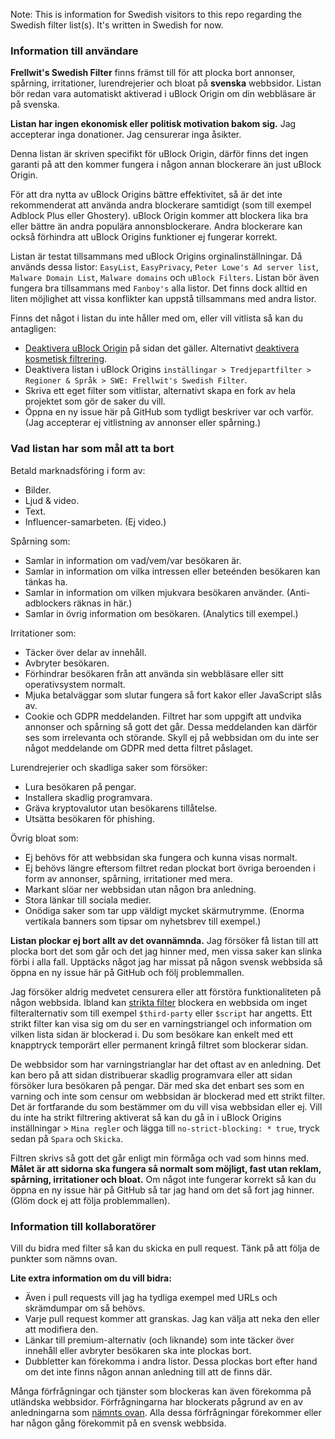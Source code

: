Note: This is information for Swedish visitors to this repo regarding the Swedish filter list(s). It's written in Swedish for now.

### Information till användare

**Frellwit's Swedish Filter** finns främst till för att plocka bort annonser, spårning, irritationer, lurendrejerier och bloat på **svenska** webbsidor. Listan bör redan vara automatiskt aktiverad i uBlock Origin om din webbläsare är på svenska.

**Listan har ingen ekonomisk eller politisk motivation bakom sig.**
Jag accepterar inga donationer. Jag censurerar inga åsikter.

Denna listan är skriven specifikt för uBlock Origin, därför finns det ingen garanti på att den kommer fungera i någon annan blockerare än just uBlock Origin.

För att dra nytta av uBlock Origins bättre effektivitet, så är det inte rekommenderat att använda andra blockerare samtidigt (som till exempel Adblock Plus eller Ghostery). uBlock Origin kommer att blockera lika bra eller bättre än andra populära annonsblockerare. Andra blockerare kan också förhindra att uBlock Origins funktioner ej fungerar korrekt.

Listan är testat tillsammans med uBlock Origins orginalinställningar. Då används dessa listor: `EasyList`, `EasyPrivacy`, `Peter Lowe's Ad server list`, `Malware Domain List`, `Malware domains` och `uBlock Filters`. Listan bör även fungera bra tillsammans med `Fanboy's` alla listor. Det finns dock alltid en liten möjlighet att vissa konflikter kan uppstå tillsammans med andra listor.

Finns det något i listan du inte håller med om, eller vill vitlista så kan du antagligen: 
- [Deaktivera uBlock Origin](https://github.com/gorhill/uBlock/wiki/Quick-guide:-popup-user-interface#the-large-power-button) på sidan det gäller. Alternativt [deaktivera kosmetisk filtrering](https://github.com/gorhill/uBlock/wiki/Per-site-switches#no-cosmetic-filtering).
- Deaktivera listan i uBlock Origins `inställingar > Tredjepartfilter > Regioner & Språk > SWE: Frellwit's Swedish Filter`.
- Skriva ett eget filter som vitlistar, alternativt skapa en fork av hela projektet som gör de saker du vill.
- Öppna en ny issue här på GitHub som tydligt beskriver var och varför. (Jag accepterar ej vitlistning av annonser eller spårning.)

### Vad listan har som mål att ta bort

Betald marknadsföring i form av: 
- Bilder.
- Ljud & video.
- Text.
- Influencer-samarbeten. (Ej video.)

Spårning som:
- Samlar in information om vad/vem/var besökaren är.
- Samlar in information om vilka intressen eller beteénden besökaren kan tänkas ha.
- Samlar in information om vilken mjukvara besökaren använder. (Anti-adblockers räknas in här.)
- Samlar in övrig information om besökaren. (Analytics till exempel.)

Irritationer som: 
- Täcker över delar av innehåll.
- Avbryter besökaren.
- Förhindrar besökaren från att använda sin webbläsare eller sitt operativsystem normalt.
- Mjuka betalväggar som slutar fungera så fort kakor eller JavaScript slås av.
- Cookie och GDPR meddelanden. Filtret har som uppgift att undvika annonser och spårning så gott det går. Dessa meddelanden kan därför ses som irrelevanta och störande. Skyll ej på webbsidan om du inte ser något meddelande om GDPR med detta filtret påslaget.

Lurendrejerier och skadliga saker som försöker:
- Lura besökaren på pengar.
- Installera skadlig programvara.
- Gräva kryptovalutor utan besökarens tillåtelse.
- Utsätta besökaren för phishing.

Övrig bloat som:
- Ej behövs för att webbsidan ska fungera och kunna visas normalt.
- Ej behövs längre eftersom filtret redan plockat bort övriga beroenden i form av annonser, spårning, irritationer med mera.
- Markant slöar ner webbsidan utan någon bra anledning.
- Stora länkar till sociala medier.
- Onödiga saker som tar upp väldigt mycket skärmutrymme. (Enorma vertikala banners som tipsar om nyhetsbrev till exempel.)

**Listan plockar ej bort allt av det ovannämnda.** Jag försöker få listan till att plocka bort det som går och det jag hinner med, men vissa saker kan slinka förbi i alla fall. Upptäcks något jag har missat på någon svensk webbsida så öppna en ny issue här på GitHub och följ problemmallen.

Jag försöker aldrig medvetet censurera eller att förstöra funktionaliteten på någon webbsida. Ibland kan [strikta filter](https://github.com/gorhill/uBlock/wiki/Strict-blocking) blockera en webbsida om inget filteralternativ som till exempel `$third-party` eller `$script` har angetts. Ett strikt filter kan visa sig om du ser en varningstriangel och information om vilken lista sidan är blockerad i. Du som besökare kan enkelt med ett knapptryck temporärt eller permanent kringå filtret som blockerar sidan. 

De webbsidor som har varningstrianglar har det oftast av en anledning. Det kan bero på att sidan distribuerar skadlig programvara eller att sidan försöker lura besökaren på pengar. Där med ska det enbart ses som en varning och inte som censur om webbsidan är blockerad med ett strikt filter. Det är fortfarande du som bestämmer om du vill visa webbsidan eller ej. Vill du inte ha strikt filtrering aktiverat så kan du gå in i uBlock Origins inställningar > `Mina regler` och lägga till `no-strict-blocking: * true`, tryck sedan på `Spara` och `Skicka`.

Filtren skrivs så gott det går enligt min förmåga och vad som hinns med. **Målet är att sidorna ska fungera så normalt som möjligt, fast utan reklam, spårning, irritationer och bloat.** Om något inte fungerar korrekt så kan du öppna en ny issue här på GitHub så tar jag hand om det så fort jag hinner. (Glöm dock ej att följa problemmallen).

### Information till kollaboratörer

Vill du bidra med filter så kan du skicka en pull request. Tänk på att följa de punkter som nämns ovan. 

**Lite extra information om du vill bidra:**
- Även i pull requests vill jag ha tydliga exempel med URLs och skrämdumpar om så behövs.
- Varje pull request kommer att granskas. Jag kan välja att neka den eller att modifiera den.
- Länkar till premium-alternativ (och liknande) som inte täcker över innehåll eller avbryter besökaren ska inte plockas bort.
- Dubbletter kan förekomma i andra listor. Dessa plockas bort efter hand om det inte finns någon annan anledning till att de finns där.

Många förfrågningar och tjänster som blockeras kan även förekomma på utländska webbsidor. Förfrågningarna har blockerats pågrund av en av anledningarna som [nämnts ovan](https://github.com/lassekongo83/Frellwits-filter-lists/blob/master/Swedish/EXTRA_INFO.md#vad-listan-har-som-mål-att-ta-bort). Alla dessa förfrågningar förekommer eller har någon gång förekommit på en svensk webbsida.
